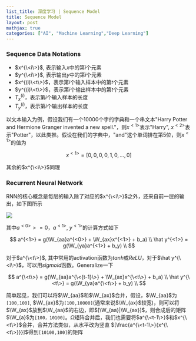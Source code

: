 ```yaml
---
list_title: 深度学习 | Sequence Model
title: Sequence Model
layout: post
mathjax: true
categories: ["AI", "Machine Learning","Deep Learning"]
---
```


### Sequence Data Notations

- $x^{\<i\>}$, 表示输入$x$中的第$i$个元素
- $y^{\<i\>}$, 表示输出$y$中的第$i$个元素
- $x^{(i)\<t\>}$，表示第$i$个输入样本中的第$t$个元素
- $y^{(i)\<t\>}$，表示第$i$个输出样本中的第$t$个元素
- $T_x^{(i)}$，表示第$i$个输入样本的长度
- $T_y^{(i)}$，表示第$i$个输出样本的长度

以文本输入为例，假设我们有一个10000个字的字典和一个串文本"Harry Potter and Hermione Granger invented a new spell."，则$x^{<1>}$表示"Harry", $x^{<2>}$表示"Potter"，以此类推。假设在我们的字典中，"and"这个单词排在第5位，则$x^{<1>}$的值为

$$
x^{<1>} = [0,0,0,0,1,0, ... ,0]
$$

其余的$x^{\<i\>}$同理

### Recurrent Neural Network

RNN的核心概念是每层的输入除了对应的$x^{\<i\>}$之外，还来自前一层的输出，如下图所示

<img class="md-img-center" src="{{site.baseurl}}/assets/images/2018/04/dl-rnn-1-nn.png">

其中$a^{<0>}> = 0$，$a^{<1>}$, $y^{<1>}$的计算方式如下

$$
a^{<1>} = g(\W_{aa}a^{<0>} + \W_{ax}x^{<1>} + b_a) \\
\hat y^{<1>} = g(\W_{ya}a^{<1>} + b_y) \\
$$

对于$a^{\<t\>}$, 其中常用的activation函数为$tanh$或$ReLU$，对于$\hat y^{\<i\>}$，可以用$sigmoid$函数。Generalize一下

$$
a^{\<t\>} = g(\W_{aa}a^{\<{t-1}\>} + \W_{ax}x^{\<t\>} + b_a) \\
\hat y^{\<t\>} = g(\W_{ya}a^{\<t\>} + b_y) \\
$$

简单起见，我们可以将$\W_{aa}$和$\W_{ax}$合并，假设，$\W_{aa}$为`[100,100]`, $\W_{ax}$为`[100,10000]`(通常来说$\W_{ax}$较宽)，则可以将$\W_{ax}$放到$\W_{aa}$的右边，即$[\W_{aa}|\W_{ax}]$，则合成后的矩阵$\W_{a}$为`[100，10100]`。$\Omega$矩阵合并后，我们也需要将$a^{\<t-1\>}$和$x^{\<t\>}$合并，合并方法类似，从水平改为竖直 $[\frac{a^{\<t-1\>}{x^{\<t\>}}}]$得到`[10100,100]`的矩阵